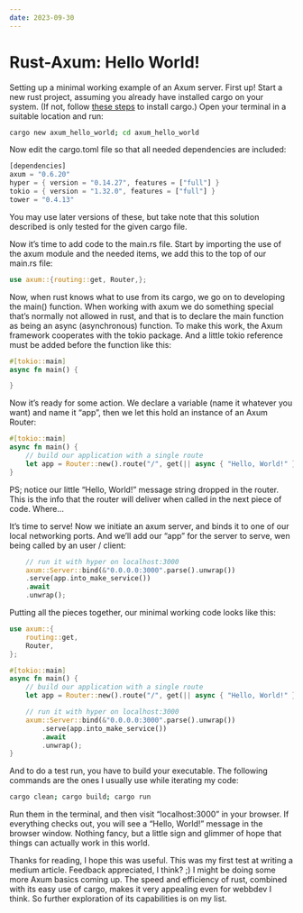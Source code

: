 ```yaml
---
date: 2023-09-30
---
```


# Rust-Axum: Hello World!

Setting up a minimal working example of an Axum server. First up! Start a new rust project, assuming you already have installed cargo on your system. (If not, follow [these steps](https://doc.rust-lang.org/cargo/getting-started/installation.html) to install cargo.) Open your terminal in a suitable location and run:

<!-- more -->

```bash
cargo new axum_hello_world; cd axum_hello_world
```

Now edit the cargo.toml file so that all needed dependencies are included:

```rust
[dependencies]
axum = "0.6.20"
hyper = { version = "0.14.27", features = ["full"] }
tokio = { version = "1.32.0", features = ["full"] }
tower = "0.4.13"
```

You may use later versions of these, but take note that this solution described is only tested for the given cargo file.

Now it’s time to add code to the main.rs file. Start by importing the use of the axum module and the needed items, we add this to the top of our main.rs file:

```rust
use axum::{routing::get, Router,};
```

Now, when rust knows what to use from its cargo, we go on to developing the main() function. When working with axum we do something special that’s normally not allowed in rust, and that is to declare the main function as being an async (asynchronous) function. To make this work, the Axum framework cooperates with the tokio package. And a little tokio reference must be added before the function like this:

```rust
#[tokio::main]
async fn main() {

}
```

Now it’s ready for some action. We declare a variable (name it whatever you want) and name it “app”, then we let this hold an instance of an Axum Router:

```rust
#[tokio::main]
async fn main() {
    // build our application with a single route
    let app = Router::new().route("/", get(|| async { "Hello, World!" }));
}
```

PS; notice our little “Hello, World!” message string dropped in the router. This is the info that the router will deliver when called in the next piece of code. Where…

It’s time to serve! Now we initiate an axum server, and binds it to one of our local networking ports. And we’ll add our “app” for the server to serve, wen being called by an user / client:

```rust
    // run it with hyper on localhost:3000
    axum::Server::bind(&"0.0.0.0:3000".parse().unwrap())
    .serve(app.into_make_service())
    .await
    .unwrap();
```

Putting all the pieces together, our minimal working code looks like this:

```rust
use axum::{
    routing::get,
    Router,
};

#[tokio::main]
async fn main() {
    // build our application with a single route
    let app = Router::new().route("/", get(|| async { "Hello, World!" }));

    // run it with hyper on localhost:3000
    axum::Server::bind(&"0.0.0.0:3000".parse().unwrap())
        .serve(app.into_make_service())
        .await
        .unwrap();
}
```

And to do a test run, you have to build your executable. The following commands are the ones I usually use while iterating my code:

```bash
cargo clean; cargo build; cargo run
```

Run them in the terminal, and then visit “localhost:3000” in your browser. If everything checks out, you will see a “Hello, World!” message in the browser window. Nothing fancy, but a little sign and glimmer of hope that things can actually work in this world.

Thanks for reading, I hope this was useful. This was my first test at writing a medium article. Feedback appreciated, I think? ;) I might be doing some more Axum basics coming up. The speed and efficiency of rust, combined with its easy use of cargo, makes it very appealing even for webbdev I think. So further exploration of its capabilities is on my list.
